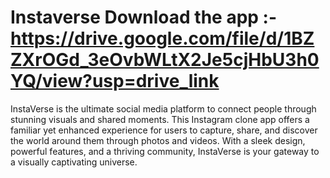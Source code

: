 # Instaverse Download the app :- https://drive.google.com/file/d/1BZZXrOGd_3eOvbWLtX2Je5cjHbU3h0YQ/view?usp=drive_link
InstaVerse is the ultimate social media platform to connect people through stunning visuals and shared moments. 
This Instagram clone app offers a familiar yet enhanced experience for users to capture, share, and discover the world around them through photos and videos. 
With a sleek design, powerful features, and a thriving community, 
InstaVerse is your gateway to a visually captivating universe.

